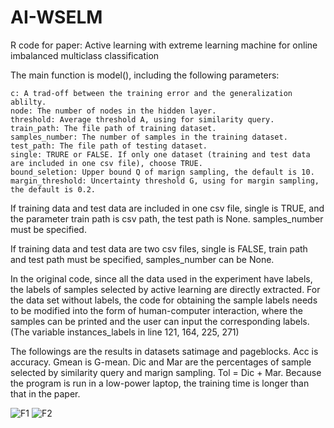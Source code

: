 # AI-WSELM
R code for paper: Active learning with extreme learning machine for online imbalanced multiclass classification

The main function is model(), including the following parameters:

	c: A trad-off between the training error and the generalization ablilty.  
	node: The number of nodes in the hidden layer.  
	threshold: Average threshold A, using for similarity query.  
	train_path: The file path of training dataset.  
	samples_number: The number of samples in the training dataset.  
	test_path: The file path of testing dataset.  
	single: TRURE or FALSE. If only one dataset (training and test data are included in one csv file), choose TRUE.  
	bound_seletion: Upper bound Q of marign sampling, the default is 10.  
	margin_threshold: Uncertainty threshold G, using for margin sampling, the default is 0.2.
	
If training data and test data are included in one csv file, single is TRUE, and the parameter train path is csv path, the test path is None. samples_number must be specified.

If training data and test data are two csv files, single is FALSE, train path and test path must be specified, samples_number can be None.

In the original code, since all the data used in the experiment have labels, the labels of samples selected by active learning are directly extracted. For the data set without labels, the code for obtaining the sample labels needs to be modified into the form of human-computer interaction, where the samples can be printed and the user can input the corresponding labels. (The variable instances_labels in line 121, 164, 225, 271)

The followings are the results in datasets satimage and pageblocks. Acc is accuracy. Gmean is G-mean. Dic and Mar are the percentages of sample selected by similarity query and marign sampling. Tol = Dic + Mar. Because the program is run in a low-power laptop, the training time is longer than that in the paper.

![F1](https://user-images.githubusercontent.com/46805048/186131643-7786f663-5fa6-44c2-8320-13d099523f29.png)
![F2](https://user-images.githubusercontent.com/46805048/186131664-7b7c27eb-75ae-4f40-ac55-8f0b85aed823.png)
